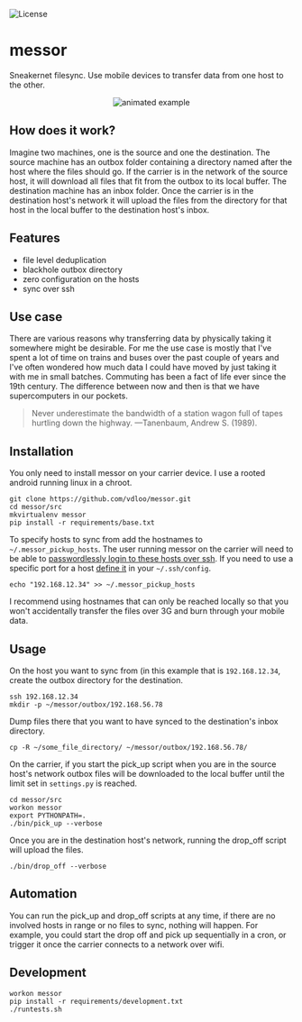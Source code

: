 ![License](https://img.shields.io/github/license/vdloo/messor.svg)


messor
===========

Sneakernet filesync. Use mobile devices to transfer data from one host to the other.

<p align="center">
  <img src="https://github.com/vdloo/messor/docs/animation/assets/messor.gif?raw=true" alt="animated example"/>
</p>


How does it work?
-----------------
Imagine two machines, one is the source and one the destination. The source machine has an outbox folder containing a directory named after the host where the files should go. If the carrier is in the network of the source host, it will download all files that fit from the outbox to its local buffer. The destination machine has an inbox folder. Once the carrier is in the destination host's network it will upload the files from the directory for that host in the local buffer to the destination host's inbox.

Features
--------
- file level deduplication
- blackhole outbox directory
- zero configuration on the hosts
- sync over ssh

Use case
--------
There are various reasons why transferring data by physically taking it somewhere might be desirable. For me the use case is mostly that I've spent a lot of time on trains and buses over the past couple of years and I've often wondered how much data I could have moved by just taking it with me in small batches. Commuting has been a fact of life ever since the 19th century. The difference between now and then is that we have supercomputers in our pockets.

> Never underestimate the bandwidth of a station wagon full of tapes hurtling down the highway. —Tanenbaum, Andrew S. (1989).

Installation
------------
You only need to install messor on your carrier device. I use a rooted android running linux in a chroot.
```
git clone https://github.com/vdloo/messor.git
cd messor/src
mkvirtualenv messor
pip install -r requirements/base.txt
```

To specify hosts to sync from add the hostnames to ```~/.messor_pickup_hosts```. The user running messor on the carrier will need to be able to [passwordlessly login to these hosts over ssh](https://wiki.archlinux.org/index.php/SSH_keys#Simple_method). If you need to use a specific port for a host [define it](https://wiki.archlinux.org/index.php/Secure_Shell#Saving_connection_data_in_ssh_config) in your ```~/.ssh/config```. 
```
echo "192.168.12.34" >> ~/.messor_pickup_hosts
```

I recommend using hostnames that can only be reached locally so that you won't accidentally transfer the files over 3G and burn through your mobile data.

Usage
-----

On the host you want to sync from (in this example that is ```192.168.12.34```, create the outbox directory for the destination.
```
ssh 192.168.12.34
mkdir -p ~/messor/outbox/192.168.56.78
```

Dump files there that you want to have synced to the destination's inbox directory.
```
cp -R ~/some_file_directory/ ~/messor/outbox/192.168.56.78/
```

On the carrier, if you start the pick_up script when you are in the source host's network outbox files will be downloaded to the local buffer until the limit set in ```settings.py``` is reached.
```
cd messor/src
workon messor
export PYTHONPATH=.
./bin/pick_up --verbose
```

Once you are in the destination host's network, running the drop_off script will upload the files.
```
./bin/drop_off --verbose
```

Automation
----------
You can run the pick_up and drop_off scripts at any time, if there are no involved hosts in range or no files to sync, nothing will happen. For example, you could start the drop off and pick up sequentially in a cron, or trigger it once the carrier connects to a network over wifi.


Development
-----------
```
workon messor
pip install -r requirements/development.txt
./runtests.sh
```
